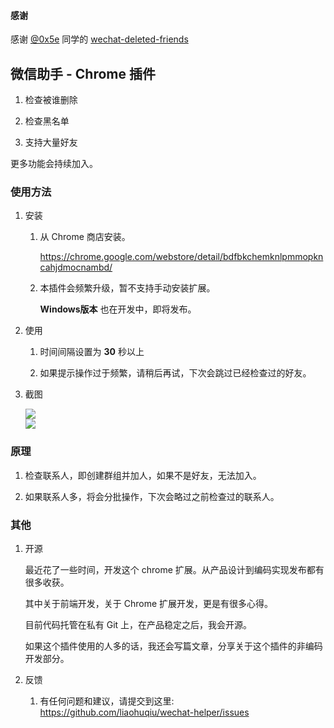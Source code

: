 #### 感谢

感谢 [@0x5e](https://github.com/0x5e) 同学的 [wechat-deleted-friends](https://github.com/0x5e/wechat-deleted-friends)

## 微信助手 - Chrome 插件

1.  检查被谁删除

2.  检查黑名单

3.  支持大量好友

更多功能会持续加入。

### 使用方法

1. 安装

    1. 从 Chrome 商店安装。
    
        https://chrome.google.com/webstore/detail/bdfbkchemknlpmmopkncahjdmocnambd/
    
    2.  本插件会频繁升级，暂不支持手动安装扩展。

        **Windows版本** 也在开发中，即将发布。

2.  使用
    
    1.  时间间隔设置为 **30** 秒以上

    2.  如果提示操作过于频繁，请稍后再试，下次会跳过已经检查过的好友。


3.  截图

    <div><img src='https://raw.githubusercontent.com/liaohuqiu/wechat-helper/master/art/1.png'/></div>

    <div><img src='https://raw.githubusercontent.com/liaohuqiu/wechat-helper/master/art/2.png'/></div>


### 原理

1.  检查联系人，即创建群组并加人，如果不是好友，无法加入。

2.  如果联系人多，将会分批操作，下次会略过之前检查过的联系人。

### 其他

1. 开源

    最近花了一些时间，开发这个 chrome 扩展。从产品设计到编码实现发布都有很多收获。
    
    其中关于前端开发，关于 Chrome 扩展开发，更是有很多心得。
    
    目前代码托管在私有 Git 上，在产品稳定之后，我会开源。
    
    如果这个插件使用的人多的话，我还会写篇文章，分享关于这个插件的非编码开发部分。

2.  反馈

    1.  有任何问题和建议，请提交到这里: https://github.com/liaohuqiu/wechat-helper/issues

